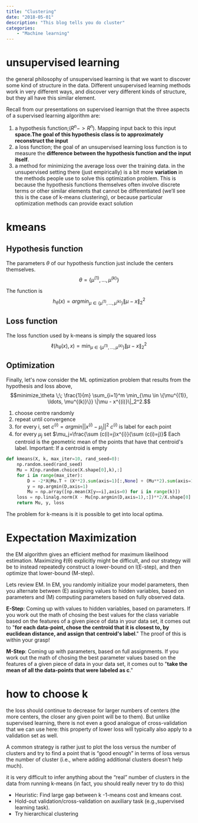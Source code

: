 ```yaml
---
title: "Clustering"
date: "2018-05-01"
description: "This blog tells you do cluster"
categories:
    - "Machine learning"
---
```



# unsupervised learning 
the general philosophy of unsupervised learning is that we want to discover some kind of structure in the data. Different unsupervised learning methods work in very different ways, and discover very different kinds of structure, but they all have this similar element.

Recall from our presentations on supervised learnign that the three aspects of a supervised learning algorithm are: 
1. a hypothesis function;($R^n -> R^n$). Mapping input back to this input **space.The goal of this hypothesis class is to approximately reconstruct the input**
2. a loss function; the goal of an unsupervised learning loss function is to measure the **difference between the hypothesis function and the input itself**.
3. a method for minimizing the average loss over the training data. in the unsupervised setting there (just empirically) is a bit more **variation** in the methods people use to solve this optimization problem. This is because the hypothesis functions themselves often involve discrete terms or other similar elements that cannot be differentiated (we’ll see this is the case of k-means clustering), or because particular optimization methods can provide exact solution 

# kmeans
## Hypothesis function
The parameters $\theta$ of our hypothesis function just include the centers themselves. 
$$\theta = \{\mu^{(1)}, \ldots, \mu^{(k)}\}$$

The function is $$h_\theta(x) = argmin_{\mu \in \{\mu^{(1)}, \ldots, \mu^{(k)}\} } \|\mu - x\|_2^2$$
## Loss function
The loss function used by k-means is simply the squared loss
$$\ell(h_\theta(x), x) = \min_{\mu \in \{\mu^{(1)}, \ldots, \mu^{(k)}\}} \|\mu - x\|_2^2$$

## Optimization 
Finally, let's now consider the ML optimization problem that results from the hypothesis and loss above,
$$minimize_\theta \;\; \frac{1}{m} \sum_{i=1}^m \min_{\mu \in \{\mu^{(1)}, \ldots, \mu^{(k)}\}} \|\mu - x^{(i)}\|_2^2.$$

1. choose centre randomly
2. repeat until convergence
3. for every i, set $c^{(i)}=argmin ||x^{(i)}-\mu_j||^2$ $c^{(i)}$ is label for each point
4. for every $\mu_j$ set $\mu_j=\frac{\sum (c(i)=j)x^{i}}{\sum (c(i)=j)}$ Each centroid is the geometric mean of the points that have that centroid's label. Important: If a centroid is empty 

```python
def kmeans(X, k, max_iter=10, rand_seed=0):
    np.random.seed(rand_seed)
    Mu = X[np.random.choice(X.shape[0],k),:]
    for i in range(max_iter):
        D = -2*X@Mu.T + (X**2).sum(axis=1)[:,None] + (Mu**2).sum(axis=1)
        y = np.argmin(D,axis=1)
        Mu = np.array([np.mean(X[y==i],axis=0) for i in range(k)])
    loss = np.linalg.norm(X - Mu[np.argmin(D,axis=1),:])**2/X.shape[0]
    return Mu, y, loss
```

The problem for k-means is it is possible to get into local optima. 

# Expectation Maximization

the EM algorithm gives an efficient method for maximum likelihood estimation. Maximizing ℓ(θ) explicitly might be difficult, and our strategy will be to instead repeatedly construct a lower-bound on l(E-step), and then optimize that lower-bound (M-step).

Lets review EM. In EM, you randomly initialize your model parameters, then you alternate between (E) assigning values to hidden variables, based on parameters and (M) computing parameters based on fully observed data.

**E-Step**: Coming up with values to hidden variables, based on parameters. If you work out the math of chosing the best values for the class variable based on the features of a given piece of data in your data set, it comes out to "**for each data-point, chose the centroid that it is closest to, by euclidean distance, and assign that centroid's label**." The proof of this is within your grasp!

**M-Step**: Coming up with parameters, based on full assignments. If you work out the math of chosing the best parameter values based on the features of a given piece of data in your data set, it comes out to "**take the mean of all the data-points that were labeled as c**."

# how to choose k

the loss should continue to decrease for larger numbers of centers (the more centers, the closer any given point will be to them). But unlike supervised learning, there is not even a good analogue of cross-validation that we can use here: this property of lower loss will typically also apply to a validation set as well.

A common strategy is rather just to plot the loss versus the number of clusters and try to find a point that is “good enough” in terms of loss versus the number of cluster (i.e., where adding additional clusters doesn’t help much).

it is very difficult to infer anything about the “real” number of clusters in the data from running k-means (in fact, you should really never try to do this)

- Heuristic: Find large gap between k -1-means cost and kmeans cost.
- Hold-out validation/cross-validation on auxiliary task (e.g.,supervised learning task).
- Try hierarchical clustering